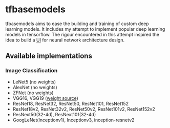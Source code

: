 # tfbasemodels
tfbasemodels aims to ease the building and training of custom deep learning models. It includes my attempt to implement popular deep learning models in tensorflow.
The rigour encountered in this attempt inspired the idea to build a [UI](https://github.com/ldfrancis/tfbasemodelsUI) for neural network architecture design.

## Available implementations
### Image Classification
- LeNet5 (no weights)
- AlexNet (no weights)
- ZFNet (no weights)
- VGG16, VGG19 ([weight source](https://github.com/fchollet/deep-learning-models/releases/))
- ResNet18, ResNet32, ResNet50, ResNet101, ResNet152
- ResNet18v2, ResNet32v2, ResNet50v2, ResNet101v2, ResNet152v2
- ResNext50(32-4d), ResNext101(32-4d)
- GoogLeNet(Inceptionv1), Inceptionv3, inception-resnetv2
